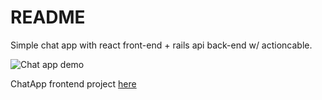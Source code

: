 # README

Simple chat app with react front-end + rails api back-end w/ actioncable.

![Chat app demo](public/chat-app.gif)

ChatApp frontend project [here](https://github.com/spencerolson/groups-frontend)
